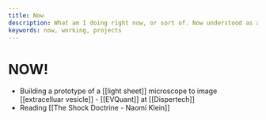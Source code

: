 ```yaml
---
title: Now
description: What am I doing right now, or sort of. Now understood as a continuum and not as an instant.
keywords: now, working, projects
---
```

# NOW!
- Building a prototype of a [[light sheet]] microscope to image [[extracelluar vesicle]] - [[EVQuant]] at [[Dispertech]]
- Reading [[The Shock Doctrine - Naomi Klein]]